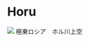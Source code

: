 # Horu
<img src="http://www.geocities.jp/biodiversitynetniigata/topics/toki-kanren/kounotori-horu.jpg">
極東ロシア　ホル川上空

